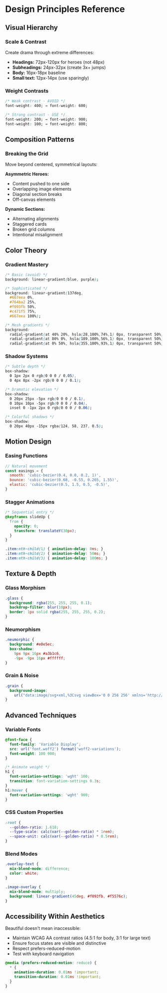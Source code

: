 # Design Principles Reference

## Visual Hierarchy

### Scale & Contrast
Create drama through extreme differences:
- **Headings:** 72px-120px for heroes (not 48px)
- **Subheadings:** 24px-32px (create 3x+ jumps)
- **Body:** 16px-18px baseline
- **Small text:** 12px-14px (use sparingly)

### Weight Contrasts
```css
/* Weak contrast - AVOID */
font-weight: 400; → font-weight: 600;

/* Strong contrast - USE */
font-weight: 200; → font-weight: 900;
font-weight: 100; → font-weight: 800;
```

## Composition Patterns

### Breaking the Grid
Move beyond centered, symmetrical layouts:

**Asymmetric Heroes:**
- Content pushed to one side
- Overlapping image elements
- Diagonal section breaks
- Off-canvas elements

**Dynamic Sections:**
- Alternating alignments
- Staggered cards
- Broken grid columns
- Intentional misalignment

## Color Theory

### Gradient Mastery
```css
/* Basic (avoid) */
background: linear-gradient(blue, purple);

/* Sophisticated */
background: linear-gradient(137deg,
  #667eea 0%,
  #764ba2 25%,
  #f093fb 50%,
  #c471f5 75%,
  #667eea 100%);

/* Mesh gradients */
background:
  radial-gradient(at 40% 20%, hsla(28,100%,74%,1) 0px, transparent 50%),
  radial-gradient(at 80% 0%, hsla(189,100%,56%,1) 0px, transparent 50%),
  radial-gradient(at 0% 50%, hsla(355,100%,93%,1) 0px, transparent 50%);
```

### Shadow Systems
```css
/* Subtle depth */
box-shadow:
  0 1px 2px 0 rgb(0 0 0 / 0.05),
  0 4px 8px -2px rgb(0 0 0 / 0.1);

/* Dramatic elevation */
box-shadow:
  0 20px 25px -5px rgb(0 0 0 / 0.1),
  0 10px 10px -5px rgb(0 0 0 / 0.04),
  inset 0 -1px 2px 0 rgb(0 0 0 / 0.06);

/* Colorful shadows */
box-shadow:
  0 20px 40px -15px rgba(124, 58, 237, 0.5);
```

## Motion Design

### Easing Functions
```javascript
// Natural movement
const easings = {
  smooth: 'cubic-bezier(0.4, 0.0, 0.2, 1)',
  bounce: 'cubic-bezier(0.68, -0.55, 0.265, 1.55)',
  elastic: 'cubic-bezier(0.5, 1.5, 0.5, -0.5)',
}
```

### Stagger Animations
```css
/* Sequential entry */
@keyframes slideUp {
  from {
    opacity: 0;
    transform: translateY(30px);
  }
}

.item:nth-child(1) { animation-delay: 0ms; }
.item:nth-child(2) { animation-delay: 50ms; }
.item:nth-child(3) { animation-delay: 100ms; }
```

## Texture & Depth

### Glass Morphism
```css
.glass {
  background: rgba(255, 255, 255, 0.1);
  backdrop-filter: blur(10px);
  border: 1px solid rgba(255, 255, 255, 0.2);
}
```

### Neumorphism
```css
.neumorphic {
  background: #e0e5ec;
  box-shadow:
    9px 9px 16px #a3b1c6,
    -9px -9px 16px #ffffff;
}
```

### Grain & Noise
```css
.grain {
  background-image:
    url("data:image/svg+xml,%3Csvg viewBox='0 0 256 256' xmlns='http://www.w3.org/2000/svg'%3E%3Cfilter id='noise'%3E%3CfeTurbulence type='fractalNoise' baseFrequency='0.9'/%3E%3C/filter%3E%3Crect width='100%25' height='100%25' filter='url(%23noise)' opacity='0.03'/%3E%3C/svg%3E");
}
```

## Advanced Techniques

### Variable Fonts
```css
@font-face {
  font-family: 'Variable Display';
  src: url('font.woff2') format('woff2-variations');
  font-weight: 100 900;
}

/* Animate weight */
h1 {
  font-variation-settings: 'wght' 100;
  transition: font-variation-settings 0.3s;
}
h1:hover {
  font-variation-settings: 'wght' 900;
}
```

### CSS Custom Properties
```css
:root {
  --golden-ratio: 1.618;
  --type-scale: calc(var(--golden-ratio) * 1rem);
  --space-unit: calc(var(--golden-ratio) * 0.5rem);
}
```

### Blend Modes
```css
.overlay-text {
  mix-blend-mode: difference;
  color: white;
}

.image-overlay {
  mix-blend-mode: multiply;
  background: linear-gradient(45deg, #f093fb, #f5576c);
}
```

## Accessibility Within Aesthetics

Beautiful doesn't mean inaccessible:
- Maintain WCAG AA contrast ratios (4.5:1 for body, 3:1 for large text)
- Ensure focus states are visible and distinctive
- Respect prefers-reduced-motion
- Test with keyboard navigation

```css
@media (prefers-reduced-motion: reduce) {
  * {
    animation-duration: 0.01ms !important;
    transition-duration: 0.01ms !important;
  }
}
```
